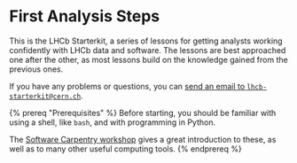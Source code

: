 # First Analysis Steps

This is the LHCb Starterkit, a series of lessons for getting analysts working
confidently with LHCb data and software.
The lessons are best approached one after the other, as most lessons build on
the knowledge gained from the previous ones.

If you have any problems or questions, you can [send an email to
`lhcb-starterkit@cern.ch`](mailto:lhcb-starterkit@cern.ch).

{% prereq "Prerequisites" %}
Before starting, you should be familiar with using a shell, like `bash`, and
with programming in Python.

The [Software Carpentry
workshop](http://twitwi.github.io/2015-06-02-cern-lhcb/) gives a great
introduction to these, as well as to many other useful computing tools.
{% endprereq %} 

